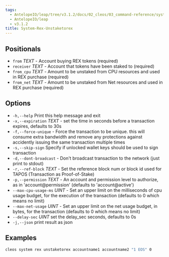 ```yaml
---
tags:
  - AntelopeIO/leap/tree/v3.1.2/docs/02_cleos/03_command-reference/system/system-rex-unstaketorex.md
  - AntelopeIO/leap
  - v3.1.2
title: System-Rex-Unstaketorex
---
```

## Positionals
- `from` _TEXT_ - Account buying REX tokens (required)
- `receiver` _TEXT_ - Account that tokens have been staked to (required)
- `from_cpu` _TEXT_ - Amount to be unstaked from CPU resources and used in REX purchase (required)
- `from_net` _TEXT_ - Amount to be unstaked from Net resources and used in REX purchase (required)
## Options
- `-h,--help` Print this help message and exit
- `-x,--expiration` _TEXT_ - set the time in seconds before a transaction expires, defaults to 30s
- `-f,--force-unique` - Force the transaction to be unique. this will consume extra bandwidth and remove any protections against accidently issuing the same transaction multiple times
- `-s,--skip-sign` Specify if unlocked wallet keys should be used to sign transaction
- `-d,--dont-broadcast` - Don't broadcast transaction to the network (just print to stdout)
- `-r,--ref-block` _TEXT_ - Set the reference block num or block id used for TAPOS (Transaction as Proof-of-Stake)
- `-p,--permission`  _TEXT_ - An account and permission level to authorize, as in 'account@permission' (defaults to 'account@active')
- `--max-cpu-usage-ms` _UINT_ - Set an upper limit on the milliseconds of cpu usage budget, for the execution of the transaction (defaults to 0 which means no limit)
- `--max-net-usage` _UINT_ - Set an upper limit on the net usage budget, in bytes, for the transaction (defaults to 0 which means no limit)
- `--delay-sec` _UINT_            set the delay_sec seconds, defaults to 0s
- `-j,--json` print result as json

## Examples


```sh
cleos system rex unstaketorex accountname1 accountname2 "1 EOS" 0
```
